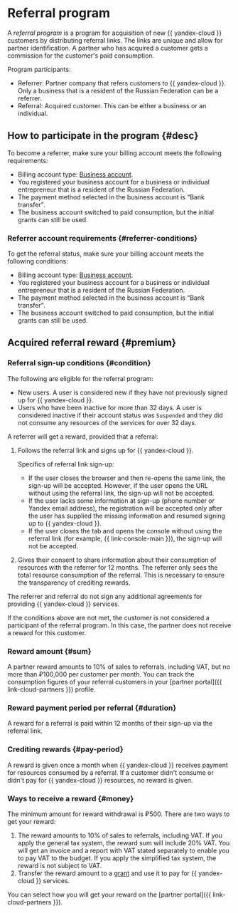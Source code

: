 # Referral program

A _referral program_ is a program for acquisition of new {{ yandex-cloud }} customers by distributing referral links. The links are unique and allow for partner identification. A partner who has acquired a customer gets a commission for the customer's paid consumption.

Program participants:

* Referrer: Partner company that refers customers to {{ yandex-cloud }}. Only a business that is a resident of the Russian Federation can be a referrer.
* Referral: Acquired customer. This can be either a business or an individual.

## How to participate in the program {#desc}

To become a referrer, make sure your billing account meets the following requirements:

* Billing account type: [Business account](../../billing/concepts/billing-account.md#ba-types).
* You registered your business account for a business or individual entrepreneur that is a resident of the Russian Federation.
* The payment method selected in the business account is <q>Bank transfer</q>.
* The business account switched to paid consumption, but the initial grants can still be used.


### Referrer account requirements {#referrer-conditions}

To get the referral status, make sure your billing account meets the following conditions:

* Billing account type: [Business account](../../billing/concepts/billing-account.md#ba-types).
* You registered your business account for a business or individual entrepreneur that is a resident of the Russian Federation.
* The payment method selected in the business account is <q>Bank transfer</q>.
* The business account switched to paid consumption, but the initial grants can still be used.

## Acquired referral reward {#premium}

### Referral sign-up conditions {#condition}

The following are eligible for the referral program:

* New users.
   A user is considered new if they have not previously signed up for {{ yandex-cloud }}.
* Users who have been inactive for more than 32 days.
   A user is considered inactive if their account status was `Suspended` and they did not consume any resources of the services for over 32 days.

A referrer will get a reward, provided that a referral:

1. Follows the referral link and signs up for {{ yandex-cloud }}.

   Specifics of referral link sign-up:

   * If the user closes the browser and then re-opens the same link, the sign-up will be accepted. However, if the user opens the URL without using the referral link, the sign-up will not be accepted.
   * If the user lacks some information at sign-up (phone number or Yandex email address), the registration will be accepted only after the user has supplied the missing information and resumed signing up to {{ yandex-cloud }}.
   * If the user closes the tab and opens the console without using the referral link (for example, {{ link-console-main }}), the sign-up will not be accepted.

1. Gives their consent to share information about their consumption of resources with the referrer for 12 months.
   The referrer only sees the total resource consumption of the referral. This is necessary to ensure the transparency of crediting rewards.

The referrer and referral do not sign any additional agreements for providing {{ yandex-cloud }} services.

If the conditions above are not met, the customer is not considered a participant of the referral program. In this case, the partner does not receive a reward for this customer.

### Reward amount {#sum}

A partner reward amounts to 10% of sales to referrals, including VAT, but no more than ₽100,000 per customer per month. You can track the consumption figures of your referral customers in your [partner portal]({{ link-cloud-partners }}) profile.

### Reward payment period per referral {#duration}

A reward for a referral is paid within 12 months of their sign-up via the referral link.

### Crediting rewards {#pay-period}

A reward is given once a month when {{ yandex-cloud }} receives payment for resources consumed by a referral. If a customer didn't consume or didn't pay for {{ yandex-cloud }} resources, no reward is given.

### Ways to receive a reward {#money}

The minimum amount for reward withdrawal is ₽500. There are two ways to get your reward:

1. The reward amounts to 10% of sales to referrals, including VAT.
   If you apply the general tax system, the reward sum will include 20% VAT. You will get an invoice and a report with VAT stated separately to enable you to pay VAT to the budget.
   If you apply the simplified tax system, the reward is not subject to VAT.
1. Transfer the reward amount to a [grant](../../billing/concepts/bonus-account.md) and use it to pay for {{ yandex-cloud }} services.

You can select how you will get your reward on the [partner portal]({{ link-cloud-partners }}).
